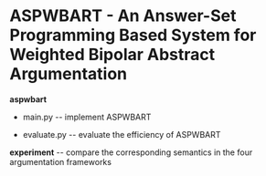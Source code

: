 # ASPWBART - An Answer-Set Programming Based System for Weighted Bipolar Abstract Argumentation

**aspwbart**

- main.py  --  implement ASPWBART

- evaluate.py  --  evaluate the efficiency of ASPWBART

**experiment**  --  compare the corresponding semantics in the four argumentation frameworks
